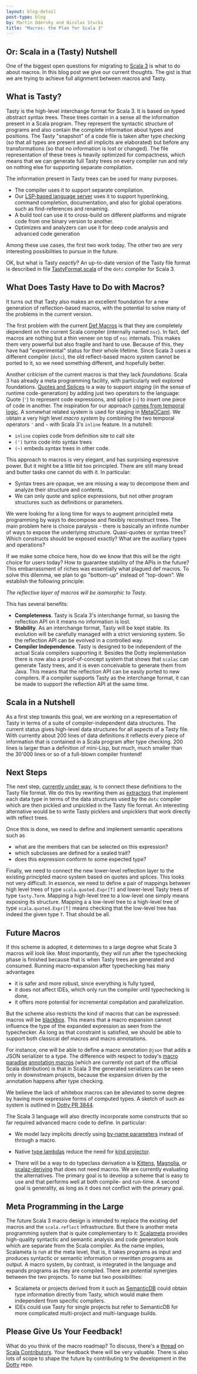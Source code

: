 ```yaml
---
layout: blog-detail
post-type: blog
by: Martin Odersky and Nicolas Stucki
title: "Macros: the Plan for Scala 3"
---
```


## Or: Scala in a (Tasty) Nutshell

One of the biggest open questions for migrating to [Scala 3](https://www.scala-lang.org/blog/2018/04/19/scala-3.html) is what to
do about macros. In this blog post we give our current thoughts. The
gist is that we are trying to achieve full alignment between macros
and Tasty.

## What is Tasty?

Tasty is the high-level interchange format for Scala 3. It is based on
<i>t</i>yped <i>a</i>bstract <i>s</i>yntax <i>t</i>rees. These trees
contain in a sense all the information present in a Scala
program. They represent the syntactic structure of programs and also
contain the complete information about types and positions. The Tasty
"snapshot" of a code file is taken after type checking (so that all
types are present and all implicits are elaborated) but before any
transformations (so that no information is lost or changed). The file
representation of these trees is heavily optimized for compactness,
which means that we can generate full Tasty trees on every compiler
run and rely on nothing else for supporting separate compilation.

The information present in Tasty trees can be used for many purposes.

 - The compiler uses it to support separate compilation.
 - Our [LSP-based language server](http://dotty.epfl.ch/docs/usage/ide-support.html) uses it to support hyperlinking, command completion, documentation,
   and also for global operations such as find-references and renaming.
 - A build tool can use it to cross-build on different platforms and migrate code from one binary
   version to another.
 - Optimizers and analyzers can use it for deep code analysis and advanced code generation

Among these use cases, the first two work today. The other two are
very interesting possibilities to pursue in the future.

OK, but what is Tasty _exactly_? An up-to-date version of the Tasty
file format is described in file
[TastyFormat.scala](https://github.com/lampepfl/dotty/blob/master/tasty/src/dotty/tools/tasty/TastyFormat.scala)
of the `dotc` compiler for Scala 3.

## What Does Tasty Have to Do with Macros?

It turns out that Tasty also makes an excellent foundation for a new
generation of reflection-based macros, with the potential to solve
many of the problems in the current version.

The first problem with the current [Def Macros](https://docs.scala-lang.org/overviews/macros/overview.html) is that they
are completely dependent on the current Scala compiler (internally
named `nsc`). In fact, def macros are nothing but a thin
veneer on top of `nsc` internals. This makes them very powerful but
also fragile and hard to use. Because of this, they have had
"experimental" status for their whole lifetime. Since Scala 3 uses a
different compiler (`dotc`), the old reflect-based macro system cannot
be ported to it, so we need something different, and hopefully better.

Another criticism of the current macros is that they
lack _foundations_. Scala 3 has already a meta
programming facility, with particularly well explored foundations. [Quotes and
Splices](http://dotty.epfl.ch/docs/reference/metaprogramming/macros.html)
is a way to support _staging_ (in the sense of runtime code-generation)
by adding just two operators to the
language: Quote (`'`) to represent code expressions, and splice (`~`)
to insert one piece of code in another. The inspiration for our
approach [comes from temporal logic](https://dl.acm.org/citation.cfm?id=3011069).  A
somewhat related system is used for staging in
[MetaOCaml](http://okmij.org/ftp/ML/MetaOCaml.html).  We obtain a very
high level _macro system_ by combining the two temporal operators `'`
and `~` with Scala 3's `inline` feature. In a nutshell:

 - `inline` copies code from definition site to call site
 - `(')` turns code into syntax trees
 - `(~)` embeds syntax trees in other code.

This approach to macros is very elegant, and has surprising expressive
power. But it might be a little bit too principled. There are still
many bread and butter tasks one cannot do with it. In particular:

 - Syntax trees are opaque, we are missing a way to decompose them and analyze their structure and contents.
 - We can only quote and splice expressions, but not other program structures such as definitions or parameters.

We were looking for a long time for ways to augment principled meta
programming by ways to decompose and flexibly reconstruct trees. The
main problem here is choice paralysis - there is basically an infinite
number of ways to expose the underlying structure. Quasi-quotes or
syntax trees? Which constructs should be exposed exactly? What are the
auxiliary types and operations?

If we make some choice here, how do we know that this will be the
right choice for users today? How to guarantee stability of the APIs
in the future? This embarrassment of riches was essentially what
plagued def macros. To solve this dilemma, we plan to go
"bottom-up" instead of "top-down". We establish the following
principle:

  _The reflective layer of macros will be isomorphic to Tasty._

This has several benefits:

 - **Completeness**. Tasty is Scala 3's interchange format, so basing the reflection API on it means no information is lost.
 - **Stability**. As an interchange format, Tasty will be kept stable. Its evolution will be carefully managed with a strict versioning system. So the reflection API can be evolved in a controlled way.
 - **Compiler Independence**. Tasty is designed to be independent of the actual Scala compilers supporting it. Besides the Dotty implementation there is now also a proof-of-concept system that shows that `scalac` can generate Tasty trees, and it is even conceivable to generate them from Java. This means that the reflection API can be easily ported to new compilers. If a compiler supports Tasty as the interchange format, it can be made to support the reflection API at the same time.

## Scala in a Nutshell

As a first step towards this goal, we are working on a representation
of Tasty in terms of a suite of compiler-independent data
structures. The current
status
gives high-level data structures for all aspects of a Tasty file. With
currently about 200 lines of data definitions it reflects every piece of
information that is contained in a Scala program after type
checking. 200 lines is larger than a definition of mini-Lisp, but
much, much smaller than the 30'000 lines or so of a full-blown
compiler frontend!

## Next Steps

The next step, [currently under way](https://github.com/lampepfl/dotty/pull/4279), is to connect these definitions to the Tasty file format. We do this by rewriting them as
[extractors](https://docs.scala-lang.org/tour/extractor-objects.html)
that implement each data type in terms of the data structures used by
the `dotc` compiler which are then pickled and unpickled in the Tasty
file format. An interesting alternative would be to write Tasty
picklers and unpicklers that work directly with reflect trees.

Once this is done, we need to define and implement semantic operations such as

 - what are the members that can be selected on this expression?
 - which subclasses are defined for a sealed trait?
 - does this expression conform to some expected type?

Finally, we need to connect the new lower-level reflection layer to the existing
principled macro system based on quotes and splices. This looks not very difficult. In essence, we
need to define a pair of mappings between high level trees of type
`scala.quoted.Expr[T]` and lower-level Tasty trees of type
`tasty.Term`. Mapping a high-level tree to a low-level one simply
means exposing its structure. Mapping a a low-level tree to a
high-level tree of type `scala.quoted.Expr[T]` means checking that the
low-level tree has indeed the given type `T`. That should be all.

## Future Macros

If this scheme is adopted, it determines to a large degree what Scala 3 macros will
look like. Most importantly, they will run after the typechecking phase is
finished because that is when Tasty trees are generated and
consumed. Running macro-expansion after typechecking has many advantages

 - it is safer and more robust, since everything is fully typed,
 - it does not affect IDEs, which only run the compiler until typechecking is done,
 - it offers more potential for incremental compilation and parallelization.

But the scheme also restricts the kind of macros that can be expressed:
macros will be [blackbox](https://docs.scala-lang.org/overviews/macros/blackbox-whitebox.html).
This means that a macro expansion
cannot influence the type of the expanded expression as seen from the
typechecker. As long as that constraint is satisfied, we should be able
to support both classical def macros and macro annotations.

For instance, one will be able to define a macro annotation `@json` that adds a
JSON serializer to a type. The difference with respect to
today's [macro paradise](https://docs.scala-lang.org/overviews/macros/paradise.html)
[annotation macros](https://docs.scala-lang.org/overviews/macros/annotations.html)
(which are currently not part of the official Scala distribution) is that in Scala 3
the generated serializers can be seen only in downstream projects, because the expansion
driven by the annotation happens after type checking.

We believe the lack of whitebox macros can be alleviated to some degree by having
more expressive forms of computed types. A sketch of such as system is outlined
in [Dotty PR 3844](https://github.com/lampepfl/dotty/pull/3844).

The Scala 3 language will also directly incorporate some constructs
that so far required advanced macro code to define. In particular:

- We model lazy implicits directly using
[by-name parameters](http://dotty.epfl.ch/docs/reference/other-new-features/implicit-by-name-parameters.html) instead of through a macro.

 - Native [type lambdas](http://dotty.epfl.ch/docs/reference/new-types/type-lambdas.html) reduce the need for [kind projector](https://github.com/non/kind-projector).

 - There will be a way to do typeclass derivation a la [Kittens](https://github.com/milessabin/kittens), [Magnolia](https://github.com/propensive/magnolia), or [scalaz-deriving](https://gitlab.com/fommil/scalaz-deriving) that does not need macros. We are currently evaluating the alternatives. The primary goal is to develop a scheme that is easy to use and that performs well at both compile- and run-time. A second goal is generality, as long as it does not conflict with the primary goal.

## Meta Programming in the Large

The future Scala 3 macro design is intended to replace the existing def macros and the `scala.reflect` infrastructure. But there is another meta programming system that is quite complementary to it: [Scalameta](http://scalameta.org/) provides high-quality syntactic and semantic analysis and code generation tools which are separate from the Scala compiler. As the name implies, Scalameta is run at the meta level, that is, it takes programs as input and produces syntactic or semantic information or rewritten programs as output. A macro system, by contrast, is integrated in the language and expands programs as they are compiled. There are potential synergies between the two projects. To name but two possibilities:

 - Scalameta or projects derived from it such as [SemanticDB](https://github.com/scalameta/scalameta/blob/master/semanticdb/semanticdb3/semanticdb3.md) could obtain type information directly from Tasty, which would make them independent from specific compilers.
  - IDEs could use Tasty for single projects but refer to SemanticDB for more complicated multi-project and multi-language builds.

## Please Give Us Your Feedback!

What do you think of the macro roadmap? To discuss, there's a [thread](https://contributors.scala-lang.org/t/what-kinds-of-macros-should-scala-3-support/1850) on
[Scala Contributors](https://contributors.scala-lang.org). Your feedback
there will be very valuable. There is also lots of scope to shape the
future by contributing to the development in the [Dotty](https://github.com/lampepfl/dotty) repo.


